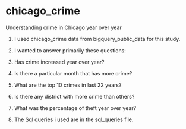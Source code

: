 # chicago_crime
Understanding crime in Chicago year over year

1) I used chicago_crime data from bigquery_public_data for this study.

2) I wanted to answer primarily these questions:

3) Has crime increased year over year?

4) Is there a particular month that has more crime?

5) What are the top 10 crimes in last 22 years?

6) Is there any district with more crime than others?

7) What was the percentage of theft year over year?

8) The Sql queries i used are in the sql_queries file.
